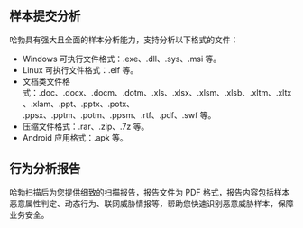 ## 样本提交分析
哈勃具有强大且全面的样本分析能力，支持分析以下格式的文件：
- Windows 可执行文件格式：.exe、.dll、.sys、.msi 等。
- Linux 可执行文件格式：.elf 等。
- 文档类文件格式：.doc、.docx、.docm、.dotm、.xls、.xlsx、.xlsm、.xlsb、.xltm、.xltx、.xlam、.ppt、.pptx、.potx、
.ppsx、.pptm、.potm、.ppsm、.rtf、.pdf、.swf 等。
- 压缩文件格式：.rar、.zip、.7z 等。
- Android 应用格式：.apk 等。

## 行为分析报告
哈勃扫描后为您提供细致的扫描报告，报告文件为 PDF 格式，报告内容包括样本恶意属性判定、动态行为、联网威胁情报等，帮助您快速识别恶意威胁样本，保障业务安全。
